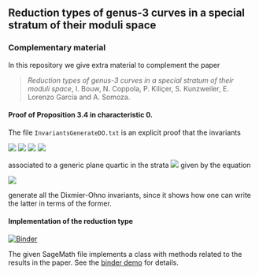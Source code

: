 ## Reduction types of genus-3 curves in a special stratum of their moduli space
### Complementary material

In this repository we give extra material to complement the paper
> _Reduction types of genus-3 curves in a special stratum of their moduli space_, I. Bouw, N. Coppola, P. Kiliçer, S. Kunzweiler,
E. Lorenzo García and A. Somoza.

#### Proof of Proposition 3.4 in characteristic 0.
The file `InvariantsGenerateDO.txt` is an explicit proof that the invariants

<img src="https://render.githubusercontent.com/render/math?math=I_3 = ABC">

<img src="https://render.githubusercontent.com/render/math?math=I_3'= A(a^2-4BC) %2B B(b^2-4AC) %2B C(c^2-4AB)">

<img src="https://render.githubusercontent.com/render/math?math=I_3''= -4ABC %2B Aa^2 %2B Bb^2 %2B Cc^2 - abc">

<img src="https://render.githubusercontent.com/render/math?math=I_6 = (a^2-4BC)(b^2-4AC)(c^2-4AB)">

associated to a generic plane quartic in the strata <img src="https://render.githubusercontent.com/render/math?math=M_{3,V_4}"> given by the equation

<img src="https://render.githubusercontent.com/render/math?math=Ax^4 %2B By^4 %2B Cz^4 %2B ay^2z^2 %2B bx^2z^2 %2B cx^2y^2 = 0">

generate all the Dixmier-Ohno invariants, since it shows how one can write the latter in terms of the former.


#### Implementation of the reduction type
[![Binder](https://mybinder.org/badge_logo.svg)](https://mybinder.org/v2/gh/NirvanaC93/Invariants-Special-Strata-Genus-3-Curves/master?filepath=.%2FExample.ipynb)

The given SageMath file implements a class with methods related to the results in the paper. See the [binder demo](https://mybinder.org/v2/gh/NirvanaC93/Invariants-Special-Strata-Genus-3-Curves/master?filepath=.%2FExample.ipynb) for details.
